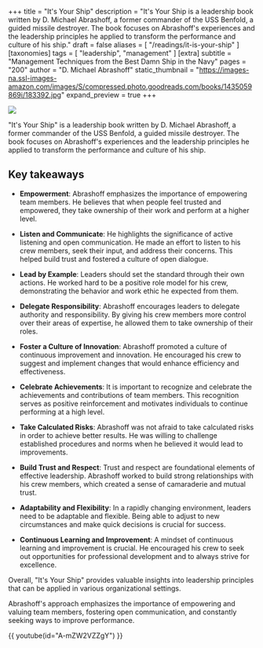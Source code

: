 +++
title = "It's Your Ship"
description = "It's Your Ship is a leadership book written by D. Michael Abrashoff, a former commander of the USS Benfold, a guided missile destroyer. The book focuses on Abrashoff's experiences and the leadership principles he applied to transform the performance and culture of his ship."
draft = false
aliases = [ "/readings/it-is-your-ship" ]
[taxonomies]
tags = [ "leadership", "management" ]
[extra]
subtitle = "Management Techniques from the Best Damn Ship in the Navy"
pages = "200"
author = "D. Michael Abrashoff"
static_thumbnail = "https://images-na.ssl-images-amazon.com/images/S/compressed.photo.goodreads.com/books/1435059869i/183392.jpg"
expand_preview = true
+++

<img border="0" src="https://images-na.ssl-images-amazon.com/images/S/compressed.photo.goodreads.com/books/1435059869i/183392.jpg" >

"It's Your Ship" is a leadership book written by D. Michael Abrashoff, a former commander of the USS Benfold, a guided missile destroyer. The book focuses on Abrashoff's experiences and the leadership principles he applied to transform the performance and culture of his ship.

<!-- more -->

## Key takeaways

- **Empowerment**: Abrashoff emphasizes the importance of empowering team members. He believes that when people feel trusted and empowered, they take ownership of their work and perform at a higher level.

- **Listen and Communicate**: He highlights the significance of active listening and open communication. He made an effort to listen to his crew members, seek their input, and address their concerns. This helped build trust and fostered a culture of open dialogue.

- **Lead by Example**: Leaders should set the standard through their own actions. He worked hard to be a positive role model for his crew, demonstrating the behavior and work ethic he expected from them.

- **Delegate Responsibility**: Abrashoff encourages leaders to delegate authority and responsibility. By giving his crew members more control over their areas of expertise, he allowed them to take ownership of their roles.

- **Foster a Culture of Innovation**: Abrashoff promoted a culture of continuous improvement and innovation. He encouraged his crew to suggest and implement changes that would enhance efficiency and effectiveness.

- **Celebrate Achievements**: It is important to recognize and celebrate the achievements and contributions of team members. This recognition serves as positive reinforcement and motivates individuals to continue performing at a high level.

- **Take Calculated Risks**: Abrashoff was not afraid to take calculated risks in order to achieve better results. He was willing to challenge established procedures and norms when he believed it would lead to improvements.

- **Build Trust and Respect**: Trust and respect are foundational elements of effective leadership. Abrashoff worked to build strong relationships with his crew members, which created a sense of camaraderie and mutual trust.

- **Adaptability and Flexibility**: In a rapidly changing environment, leaders need to be adaptable and flexible. Being able to adjust to new circumstances and make quick decisions is crucial for success.

- **Continuous Learning and Improvement**: A mindset of continuous learning and improvement is crucial. He encouraged his crew to seek out opportunities for professional development and to always strive for excellence.

Overall, "It's Your Ship" provides valuable insights into leadership principles that can be applied in various organizational settings.

Abrashoff's approach emphasizes the importance of empowering and valuing team members, fostering open communication, and constantly seeking ways to improve performance.

{{ youtube(id="A-mZW2VZZgY") }}
